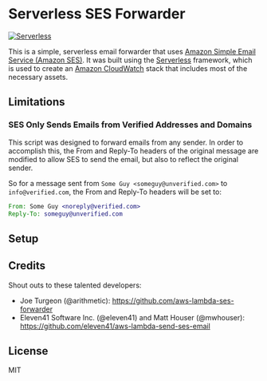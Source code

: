 Serverless SES Forwarder
========================

[![Serverless][ico-serverless]][link-serverless]

This is a simple, serverless email forwarder that uses [Amazon Simple Email Service (Amazon SES)][link-ses]. It was built using the [Serverless][link-serverless] framework, which is used to create an [Amazon CloudWatch][link-cloudwatch] stack that includes most of the necessary assets.

Limitations
-----------

### SES Only Sends Emails from Verified Addresses and Domains

This script was designed to forward emails from any sender. In order to
accomplish this, the From and Reply-To headers of the original message are
modified to allow SES to send the email, but also to reflect the original
sender.

So for a message sent from `Some Guy <someguy@unverified.com>` to `info@verified.com`, the From and Reply-To headers will be set to:

```eml
From: Some Guy <noreply@verified.com>
Reply-To: someguy@unverified.com
```

Setup
-----


Credits
-------

Shout outs to these talented developers:

* Joe Turgeon (@arithmetic): https://github.com/aws-lambda-ses-forwarder
* Eleven41 Software Inc. (@eleven41) and Matt Houser (@mwhouser): https://github.com/eleven41/aws-lambda-send-ses-email

License
-------

MIT

[ico-serverless]: http://public.serverless.com/badges/v3.svg

[link-cloudwatch]: https://aws.amazon.com/cloudwatch/
[link-serverless]: http://www.serverless.com/
[link-ses]: https://aws.amazon.com/ses/
